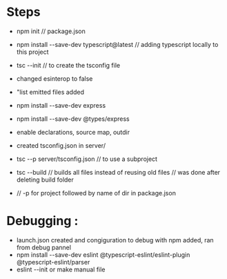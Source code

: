 # Steps
* npm init // package.json
* npm install --save-dev typescript@latest // adding typescript locally to this project

* tsc --init // to create the tsconfig file
* changed esinterop to false
* "list emitted files added 

* npm install --save-dev express
* npm install --save-dev @types/express

* enable declarations, source map, outdir
* created tsconfig.json in server/

* tsc --p server/tsconfig.json // to use a subproject
* tsc --build // builds all files instead of reusing old files
// was done after deleting build folder

* // -p for project followed by name of dir in package.json

# Debugging :
* launch.json created and congiguration to debug with npm added, ran from debug pannel
* npm install --save-dev eslint @typescript-eslint/eslint-plugin @typescript-eslint/parser
* eslint --init or make manual file

